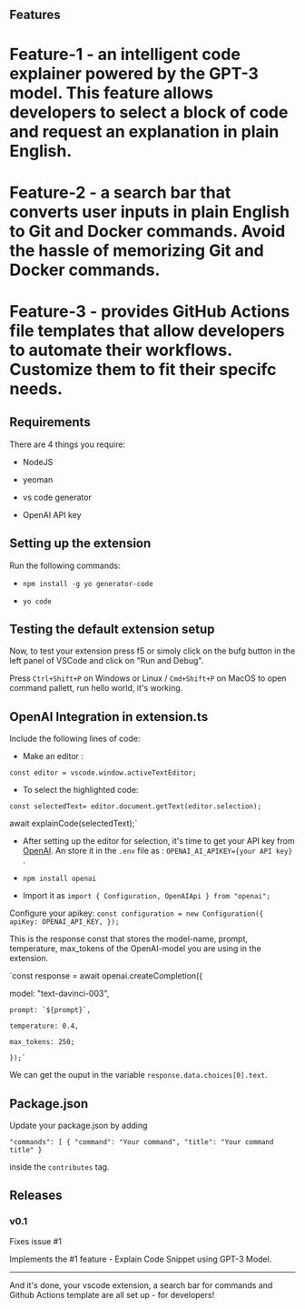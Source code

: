 ## Features

# Feature-1 -  an intelligent code explainer powered by the GPT-3 model. This feature allows developers to select a block of code and request an explanation in plain English. 

# Feature-2 - a search bar that converts user inputs in plain English to Git and Docker commands. Avoid the hassle of memorizing Git and Docker commands.

# Feature-3 - provides GitHub Actions file templates that allow developers to automate their workflows. Customize them to fit their specifc needs.


## Requirements

There are 4 things you require: 

* NodeJS

* yeoman

* vs code generator

* OpenAI API key



## Setting up the extension 

Run the following commands: 

* `npm install -g yo generator-code`


* `yo code`

## Testing the default extension setup


Now, to test your extension press f5 or simoly click on the bufg button in the left panel of VSCode and click on "Run and Debug". 

Press `Ctrl+Shift+P` on Windows or Linux / `Cmd+Shift+P` on MacOS to open command pallett, run hello world, it's working.


## OpenAI Integration in extension.ts

Include the following lines of code: 

* Make an editor : 


`const editor = vscode.window.activeTextEditor;`


* To select the highlighted code:


`const selectedText= editor.document.getText(editor.selection);`

 await explainCode(selectedText);`


* After setting up the editor for selection, it's time to get your API key from [OpenAI](https://platform.openai.com/). An store it in the `.env` file as : `OPENAI_AI_APIKEY={your API key}` .

* `npm install openai`

* Import it as `import { Configuration, OpenAIApi } from "openai";`

Configure your apikey: 
`const configuration = new Configuration({
				apiKey: OPENAI_API_KEY,
			});`

This is the response const that stores the model-name, prompt, temperature, max_tokens of the OpenAI-model you are using in the extension.

`const response = await openai.createCompletion({

  model: "text-davinci-003",
  
	prompt: `${prompt}`,
  
	temperature: 0.4,
  
	max_tokens: 250;
  
	});`
  
 We can get the ouput in the variable 
`response.data.choices[0].text`.


## Package.json

Update your package.json by adding 

`"commands": [
            {
                "command": "Your command",
                "title": "Your command title"
            }`
            
            
 inside the `contributes` tag.
## Releases

### v0.1
Fixes issue #1

Implements the #1 feature - Explain Code Snippet using GPT-3 Model.

---


And it's done, your vscode extension, a search bar for commands and Github Actions template are all set up - for developers!
